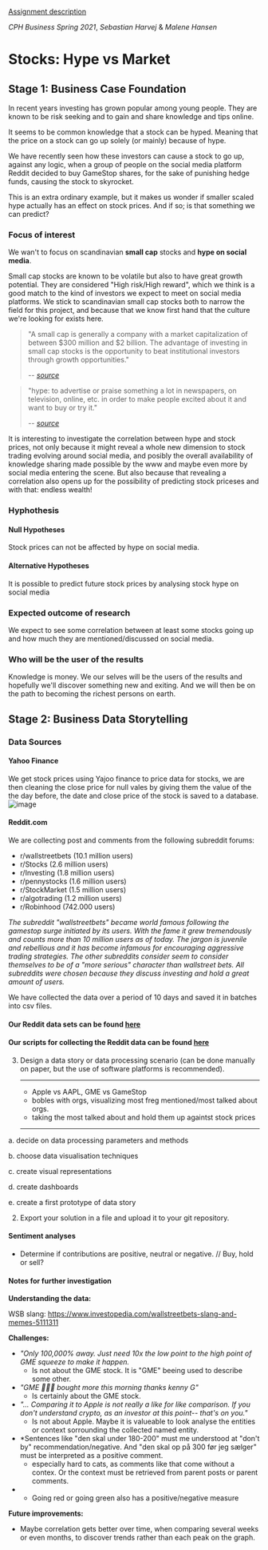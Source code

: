 [Assignment description](https://github.com/datsoftlyngby/soft2021spring-ds/blob/main/BigProject.pdf)

*CPH Business Spring 2021*, *Sebastian Harvej* & *Malene Hansen*

# Stocks: Hype vs Market

## Stage 1: Business Case Foundation

In recent years investing has grown popular among young people. They are known to be risk seeking and to gain and share knowledge and tips online.

It seems to be common knowledge that a stock can be hyped. Meaning that the price on a stock can go up solely (or mainly) because of hype. 

We have recently seen how these investors can cause a stock to go up, against any logic, when a group of people on the social media platform Reddit decided to buy GameStop shares, for the sake of punishing hedge funds, causing the stock to skyrocket.

This is an extra ordinary example, but it makes us wonder if smaller scaled hype actually has an effect on stock prices. And if so; is that something we can predict?

### Focus of interest
We wan't to focus on scandinavian **small cap** stocks and **hype on social media**.

Small cap stocks are known to be volatile but also to have great growth potential. They are considered "High risk/High reward", which we think is a good match to the kind of investors we expect to meet on social media platforms. We stick to scandinavian small cap stocks both to narrow the field for this project, and because that we know first hand that the culture we're looking for exists here.

> "A small cap is generally a company with a market capitalization of between $300 million and $2 billion. The advantage of investing in small cap stocks is the opportunity to beat institutional investors through growth opportunities."
>
> -- <cite>[source](https://www.investopedia.com/terms/s/small-cap.asp)</cite>


> "hype: to advertise or praise something a lot in newspapers, on television, online, etc. in order to make people excited about it and want to buy or try it."
>
> -- <cite>[source](https://dictionary.cambridge.org/dictionary/english/hype)</cite>



It is interesting to investigate the correlation between hype and stock prices, not only because it might reveal a whole new dimension to stock trading evolving around social media, and posibly the overall availability of knowledge sharing made possible by the www and maybe even more by social media entering the scene. But also because that revealing a correlation also opens up for the possibility of predicting stock priceses and with that: endless wealth!

### Hyphothesis

#### Null Hypotheses
Stock prices can not be affected by hype on social media.

#### Alternative Hypotheses
It is possible to predict future stock prices by analysing stock hype on social media

### Expected outcome of research
We expect to see some correlation between at least some stocks going up and how much they are mentioned/discussed on social media. 

### Who will be the user of the results
Knowledge is money. We our selves will be the users of the results and hopefully we'll discover something new and exiting. And we will then be on the path to becoming the richest persons on earth.



## Stage 2: Business Data Storytelling

### Data Sources


#### Yahoo Finance

We get stock prices using Yajoo finance to price data for stocks, we are then cleaning the close price for null vales by giving them the value of the the day before, the date and close price of the stock is saved to a database.![image](https://user-images.githubusercontent.com/16530705/120631424-27e69d80-c468-11eb-8978-d0b1b457dbd6.png)

#### Reddit.com

We are collecting post and comments from the following subreddit forums:

  - r/wallstreetbets (10.1 million users)
  - r/Stocks (2.6 million users)
  - r/Investing (1.8 million users)
  - r/pennystocks (1.6 million users)
  - r/StockMarket (1.5 million users)
  - r/algotrading (1.2 million users)
  - r/Robinhood (742.000 users)
 

  
  *The subreddit "wallstreetbets" became world famous following the gamestop surge initiated by its users. With the fame it grew tremendously and counts more than 10 million users as of today. The jargon is juvenile and rebellious and it has become infamous for encouraging aggressive trading strategies.
  The other subreddits consider seem to consider themselves to be of a "more serious" character than wallstreet bets. 
  All subreddits were chosen because they discuss investing and hold a great amount of users.*

We have collected the data over a period of 10 days and saved it in batches into csv files.




 #### Our Reddit data sets can be found [here](/Data_Collecting/data_files/all_data_streams/)
  
 #### Our scripts for collecting the  Reddit data can be found [here](/Data_Collecting/)


3.    Design a data story or data processing scenario (can be done manually on paper, but the use of software platforms is recommended).
      ****
      
      - Apple vs AAPL, GME vs GameStop
      -  bobles with orgs, visualizing most freg mentioned/most talked about orgs.
      - taking the most talked about and hold them up againtst stock prices
      ****
      
a.    decide on data processing parameters and methods

b.   choose data visualisation techniques

c.    create visual representations

d.   create dashboards

e.    create a first prototype of data story

2.    Export your solution in a file and upload it to your git repository.


#### Sentiment analyses
- Determine if contributions are positive, neutral or negative. // Buy, hold or sell?



#### Notes for further investigation

**Understanding the data:**

WSB slang: https://www.investopedia.com/wallstreetbets-slang-and-memes-5111311

**Challenges:**
- *"Only 100,000% away. Just need 10x the low point to the high point of GME squeeze to make it happen.*
   - Is not about the GME stock. It is "GME" beeing used to describe some other.
- *"GME 🚀🚀🚀 bought more this morning thanks kenny G"*
  - Is certainly about the GME stock.
- *"... Comparing it to Apple is not really a like for like comparison. If you don't understand crypto, as an investor at this point-- that's on you."*
  - Is not about Apple. Maybe it is valueable to look analyse the entities or context sorrounding the collected named entity.
- *Sentences like "den skal under 180-200" must me understood at "don't by" recommendation/negative. And "den skal op på 300 før jeg sælger" must be interpreted as a positive comment.
  - especially hard to cats, as comments like that come without a contex. Or the context must be retrieved from parent posts or parent comments.
- * Going red or going green also has a positive/negative measure


**Future improvements:**
- Maybe correlation gets better over time, when comparing several weeks or even months, to discover trends rather than each peak on the graph.
